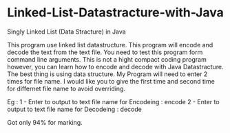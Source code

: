 # Linked-List-Datastracture-with-Java
Singly Linked List (Data Stracture) in Java

This program use linked list datastructure. 
This program will encode and decode the text from the text file. You need to test this program form command line arguments. This is not a hight compact coding program however, you can learn how to encode and decode with Java Datastracture. The best thing is using data structure. 
My Program will need to enter 2 times for file name. I would like you to give the first time and second time for differnet 
file name to avoid overriding. 


Eg : 
1 - Enter to output to text file name for Encodeing : encode
2 - Enter to output to text file name for Decodeing : decode

Got only 94% for marking. 
